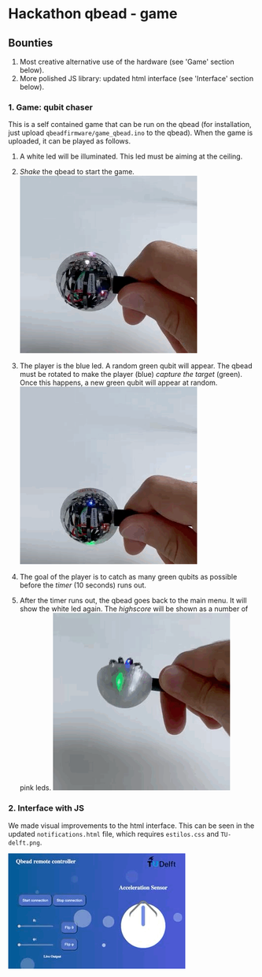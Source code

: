 # Hackathon qbead - game

## Bounties

1. Most creative alternative use of the hardware (see 'Game' section below).
2. More polished JS library: updated html interface (see 'Interface' section below).

### 1. Game: qubit chaser
This is a self contained game that can be run on the qbead (for installation, just upload `qbeadfirmware/game_qbead.ino` to the qbead).
When the game is uploaded, it can be played as follows.

1. A white led will be illuminated. This led must be aiming at the ceiling.

2. *Shake* the qbead to start the game.
![](https://github.com/AlvaroGI/qbead-hackathon/blob/main/gifs/start.gif)

3. The player is the blue led. A random green qubit will appear. The qbead must be rotated to make the player (blue) *capture the target* (green). Once this happens, a new green qubit will appear at random.
![](https://github.com/AlvaroGI/qbead-hackathon/blob/main/gifs/game.gif)

4. The goal of the player is to catch as many green qubits as possible before the *timer* (10 seconds) runs out.

5. After the timer runs out, the qbead goes back to the main menu. It will show the white led again. The *highscore* will be shown as a number of pink leds.
![](https://github.com/AlvaroGI/qbead-hackathon/blob/main/gifs/gameover.gif)

### 2. Interface with JS
We made visual improvements to the html interface. This can be seen in the updated `notifications.html` file, which requires `estilos.css` and `TU-delft.png`.

![](https://github.com/AlvaroGI/qbead-hackathon/blob/main/gifs/interface.gif)
